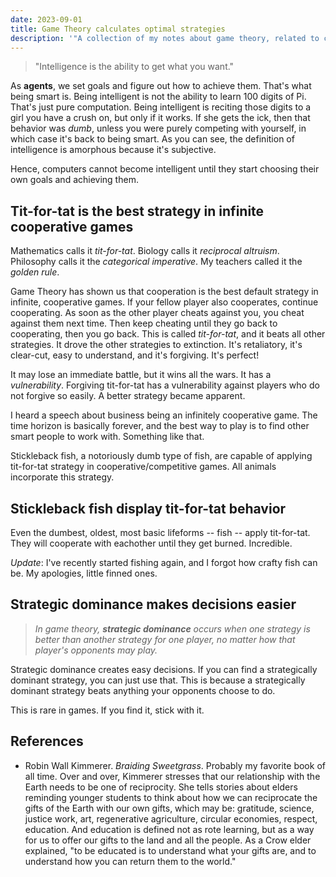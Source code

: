 ```yaml
---
date: 2023-09-01
title: Game Theory calculates optimal strategies
description: '"A collection of my notes about game theory, related to cooperative games, stickleback fish, and nonfiction botany books."'
---
```


> "Intelligence is the ability to get what you want."

As **agents**, we set goals and figure out how to achieve them. That's what being smart is. Being intelligent is not the ability to learn 100 digits of Pi. That's just pure computation. Being intelligent is reciting those digits to a girl you have a crush on, but only if it works. If she gets the ick, then that behavior was *dumb*, unless you were purely competing with yourself, in which case it's back to being smart. As you can see, the definition of intelligence is amorphous because it's subjective.

Hence, computers cannot become intelligent until they start choosing their own goals and achieving them.
## Tit-for-tat is the best strategy in infinite cooperative games

Mathematics calls it *tit-for-tat*. Biology calls it *reciprocal altruism*. Philosophy calls it the *categorical imperative*. My teachers called it the *golden rule*. 

Game Theory has shown us that cooperation is the best default strategy in infinite, cooperative games. If your fellow player also cooperates, continue cooperating. As soon as the other player cheats against you, you cheat against them next time. Then keep cheating until they go back to cooperating, then you go back. This is called *tit-for-tat*, and it beats all other strategies. It drove the other strategies to extinction. It's retaliatory, it's clear-cut, easy to understand, and it's forgiving. It's perfect!

It may lose an immediate battle, but it wins all the wars. It has a *vulnerability*. Forgiving tit-for-tat has a vulnerability against players who do not forgive so easily. A better strategy became apparent.

I heard a speech about business being an infinitely cooperative game. The time horizon is basically forever, and the best way to play is to find other smart people to work with. Something like that.

Stickleback fish, a notoriously dumb type of fish, are capable of applying tit-for-tat strategy in cooperative/competitive games. All animals incorporate this strategy.

## Stickleback fish display tit-for-tat behavior
Even the dumbest, oldest, most basic lifeforms -- fish -- apply tit-for-tat. They will cooperate with eachother until they get burned. Incredible.

*Update*: I've recently started fishing again, and I forgot how crafty fish can be. My apologies, little finned ones.

## Strategic dominance makes decisions easier
> *In game theory, **strategic dominance** occurs when one strategy is better than another strategy for one player, no matter how that player's opponents may play.*

Strategic dominance creates easy decisions. If you can find a strategically dominant strategy, you can just use that. This is because a strategically dominant strategy beats anything your opponents choose to do.

This is rare in games. If you find it, stick with it.

## References
- Robin Wall Kimmerer. *Braiding Sweetgrass*. Probably my favorite book of all time. Over and over, Kimmerer stresses that our relationship with the Earth needs to be one of reciprocity. She tells stories about elders reminding younger students to think about how we can reciprocate the gifts of the Earth with our own gifts, which may be: gratitude, science, justice work, art, regenerative agriculture, circular economies, respect, education. And education is defined not as rote learning, but as a way for us to offer our gifts to the land and all the people. As a Crow elder explained, "to be educated is to understand what your gifts are, and to understand how you can return them to the world."
